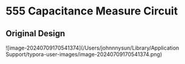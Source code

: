 # 555 Capacitance Measure Circuit



## Original Design

![image-20240709170541374](/Users/johnnnysun/Library/Application Support/typora-user-images/image-20240709170541374.png)